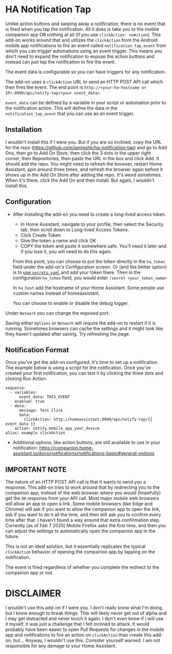 # HA Notification Tap

Unlike action buttons and swiping away a notification, there is no event that is fired when you tap the notification. All it does is take you to the mobile companion app OR nothing at all (if you use `clickAction: noAction`). This add-on works around that and utilizes the `clickAction` from the Android mobile app notifications to fire an event called `notification_tap_event` from which you can trigger automations using an event trigger. This means you don't need to expand the notification to expose the action buttons and instead can just tap the notification to fire the event.

The event data is configurable so you can have triggers for any notification.

The add-on uses a `clickAction` URL to send an HTTP POST API call which then fires the event. The end point is `http://<your-ha-hostname or IP>:8099/api/notify-tap/<your event_data>`.

`event_data` can be defined by a variable in your script or automation prior to the notification action. This will define the data in the `notification_tap_event` that you can use as an event trigger.

## Installation
I wouldn't install this if I were you.
But if you are so inclined, copy the URL for the repo (https://github.com/iamjoshk/ha-notification-tap) and go to Add Ons, then go to Add On Store, then click the 3 dots in the upper right corner, then Repositories, then paste the URL in the box and click Add. It should add the repo. You might need to refresh the browser, restart Home Assistant, spin around three times, and refresh the browser again before it shows up in the Add On Store after adding the repo. It's weird sometimes. When it's there, click the Add On and then install. But again, I wouldn't install this.

## Configuration

+ After installing the add-on you need to create a long-lived access token.
  + In Home Assistant, navigate to your profile, then select the Security tab, then scroll down to Long-lived Access Tokens.
  + Click Create Token
  + Give the token a name and click OK
  + COPY the token and paste it somewhere safe. You'll need it later and if you lose it, you will need to do this again.

  From this point, you can choose to put the token directly in the `ha_token` field under the add-on's Configuration screen. Or (and the better option) is to [use `secrets.yaml`](https://www.home-assistant.io/docs/configuration/secrets/) and add your token there. Then in the configuration `ha_token` field, you would enter `!secret <your_token_name>` 

  In `ha_host` add the hostname of your Home Assistant. Some people use custom names instead of homeassistant.

  You can choose to enable or disable the debug logger.

Under `Network` you can change the exposed port. 

Saving either `Options` or `Network` will require the add-on to restart if it is running. Sometimes browsers can cache the settings and it might look like they haven't updated after saving. Try refreshing the page.


## Notification Format

Once you've got the add-on configured, it's time to set up a notification. The example below is using a script for the notification. Once you've created your first notification, you can test it by clicking the three dots and clicking Run Action.

```
sequence:
  - variables:
      event_data: THIS_EVENT
    enabled: true
  - data:
      message: Test Click
      data:
        clickAction: http://homeassistant:8099/api/notify-tap/{{ event_data }}
    action: notify.mobile_app_your_device
alias: example clickAction
```

+ Additional options, like action buttons, are still available to use in your notification: https://companion.home-assistant.io/docs/notifications/notifications-basic#general-options


## IMPORTANT NOTE
The nature of an HTTP POST API call is that it wants to send you a response. This add-on tries to work around that by redirecting you to the companion app, instead of the web browser where you would (hopefully) get the `OK` response from your API call. Most major mobile web browsers will allow an app to open a link. Some mobile browsers (like Edge and Chrome) will ask if you want to allow the companion app to open the link, ask if you want to do it all the time, and then still ask you to confirm every time after that. I haven't found a way around that extra confirmation step. Currently (as of Feb 7 2025) Mobile Firefox asks the first time, and then you can adjust the settings to automatically open the companion app in the future.

This is not an ideal solution, but it essentially replicates the typical `clickAction` behavior of opening the companion app by tapping on the notification.

The event is fired regardless of whether you complete the redirect to the companion app or not.


# DISCLAIMER
I wouldn't use this add-on if I were you. I don't really know what I'm doing, but I know enough to break things. This will likely never get out of alpha and I may get distracted and never touch it again. I don't even know if I will use it myself, it was just a challenge that I felt inclined to attack. It would probably have been easier to open Pull Requests for changes in the mobile app and notifications to fire an action on `clickAction` than create this add-on, but...
Anyway, I wouldn't use this. Consider yourself warned. I am not responsible for any damage to your Home Assistant.
